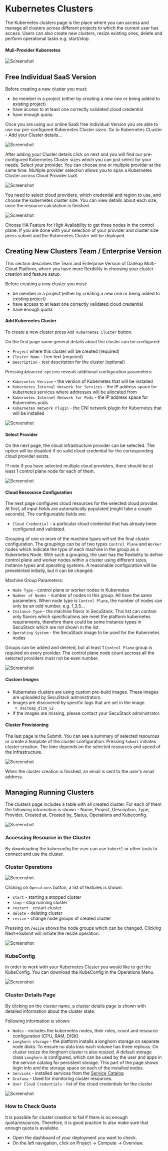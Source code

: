# Kubernetes Clusters

The Kubernetes clusters page is the place where you can access and manage all clusters across different projects to which the current user has access. Users can also create new clusters, resize existing ones, delete and perform operational tasks e.g. start/stop.

#### Muli-Provider Kubernetes

![Screenshot](img/kubernetes_architecture_principle_multicloud_span.png)


## Free Individual SaaS Version

Before creating a new cluster you must:

- be member in a project (either by creating a new one or being added to existing project)
- have access to at least one correctly validated cloud credential
- have enough quota

Once you are using our online SaaS free Individual Version you are able to use our pre-configured Kubernetes Cluster sizes.
Go to Kubernetes CLuster - Add your Cluster details...


![Screenshot](img/Cluster_details.png)

After adding your Cluster details click on next and you will find our pre-configured Kubernetes Cluster sizes which you can just select for your needs.
Select your provider. You can choose one or multiple provider at the same time. Multiple provider selection allows you to span a Kubernetes Cluster across Cloud Provider IaaS. 

![Screenshot](img/clusters_simple_mode.png)

You need to select cloud providers, which credential and region to use, and choose the kubernetes cluster size. You can view details about each size, once the resource calculation is finished.



![Screenshot](img/Cloud_Provider_Details.png)

Choose HA Feature for High Availability to get three nodes in the control plane.
If you are done with your selection of your provider and cluster size press submit and the Kubernetes Cluster will be deployed.


## Creating New Clusters Team / Enterprise Version

This section describes the Team and Enterprise Version of Daiteap Multi-Cloud Platform, where you have more flexibility in choosing your cluster creation and feature setup.

Before creating a new cluster you must:

- be member in a project (either by creating a new one or being added to existing project)
- have access to at least one correctly validated cloud credential
- have enough quota

#### Add Kubernetes Cluster

To create a new cluster press `Add Kubernetes Cluster` button.

On the first page some general details about the cluster can be configured:  

- `Project` where this cluster will be created (required)  
- `Cluster Name` - free text (required)  
- `Description` - text description for the cluster (optional)  

Pressing `Advanced options` reveals additional configuration parameters:  

- `Kubernetes Version` - the version of Kubernetes that will be installed    
- `Kubernetes Internal Network for Services` - the IP address space for kubernetes services where addresses will be allocated from  
- `Kubernetes Internet Network for Pods` - the IP address space for Kubernetes pods   
- `Kubernetes Network Plugin` - the CNI network plugin for Kubernetes that will be installed  

![Screenshot](img/kubernetes_create_cluster.png)

#### Select Provider

On the next page, the cloud infrastructure provider can be selected. The option will be disabled if no valid cloud credential for the corresponding cloud provider exists.

!!! note
    If you have selected multiple cloud providers, there should be at least 1 control plane node for each of them.

![Screenshot](img/clusters_select_provider.png)

#### Cloud Ressource Configuration

The next page configures cloud resources for the selected cloud provider. At first, all input fields are automatically populated (might take a couple seconds). The configureable fields are:  

- `Cloud Credential` - a particular cloud credential that has already been configured and validated. 

Grouping of one or more of the machine types will set the final cluster configuration. The groupings can be of two types `Control Plane` and `Worker` nodes which indicate the type of each machine in the group as a Kubernetes Node. With such a grouping, the user has the flexibility to define control plane and worker nodes within a cluster using different sizes, instance types and operating systems. A reasonable configuration will be preselected initially, but it can be changed.

Machine Group Parameters: 

- `Node Type` - control plane or worker nodes in Kubernetes  
- `Number of Nodes` - number of nodes in this group. All have the same parameters. When node type is `Control Plane`, the number of nodes can only be an odd number, e.g. 1,3,5...  
- `Instance Type` - the machine flavor in SecuStack. This list can contain only flavors which specifications are meet the platform kubernetes requirements, therefore there could be some instance types in SecuStack which are not shown in the list.  
- `Operating System` - the SecuStack image to be used for the Kubernetes nodes  


Groups can be added and deleted, but at least 1 `Control Plane` group is required on every provider. The control plane node count accross all the selected providers must not be even number.


![Screenshot](img/Advanced_Cluster_Node_Def.png)

##### Custom Images

* Kubernetes clusters are using custom pre-build images. These images are uploaded by SecuStack administrators.
* Images are discovered by specific tags that are set in the image.
    * `daiteap_dlcm_v2`
* If the images are missing, please contact your SecuStack administrator.

#### Cluster Provisioning

The last page is the Submit. You can see a summary of selected resources or create a template of the cluster configuration. Pressing `Submit` initiates cluster creation. The time depends on the selected resources and speed of the infrastructure.

![Screenshot](img/cluster_creating_progress.png)

When the cluster creation is finished, an email is sent to the user's email address.

## Managing Running Clusters

The clusters page includes a table with all created cluster. For each of them the following information is shown - Name, Project, Description, Type, Provider, Created at, Created by, Status, Operations and Kubeconfig.

![Screenshot](img/Cluster_List_Overview.png)

### Accessing Resource in the Cluster

By downloading the kubeconfig the user can use `kubectl` or other tools to connect and use the cluster.

### Cluster Operations

![Screenshot](img/Cluster_Operations.png)

Clicking on `Operations` button, a list of features is shown:

- `start` - starting a stopped cluster  
- `stop` - stop running cluster  
- `restart` - restart cluster  
- `delete` - deleting cluster  
- `resize` - change node groups of created cluster  

Pressing on `resize` shows the node groups which can be changed. Clicking Next->Submit will initiate the resize operation.

![Screenshot](img/Cluster_operations_resize.png)

### KubeConfig

In order to work with your Kubernetes Cluster you would like to get the KubeConfig.
You can download the KubeConfig in the Operations Menu.

![Screenshot](img/Cluster_Operations_Kube_config.png)


### Cluster Details Page

By clicking on the cluster name, a cluster details page is shown with detailed information about the cluster state.

Following information is shown:  

- `Nodes` - includes the kubernetes nodes, their roles, count and resource configuration (CPU, RAM, DISK)  
- `Longhorn storage` - the platform installs a longhorn storage on separate node disks. To ensure no data loss each volume has three replicas. On cluster resize the longhorn cluster is also resized. A default storage class `Longhorn` is configured, which can be used by the user and apps in the service catalog for persistent storage. This part of the page shows login info and the storage space on each of the installed nodes.
- `Services` - installed services from the [Service Catalog](service_catalog.md)  
- `Grafana` - Used for monitoring cluster resources.  
- `User Cloud Credentials` - list of the cloud credentials for the cluster  

![Screenshot](img/cluster_details_overview_storage.png)

### How to Check Quota

It is possible for cluster creation to fail if there is no enough quota/resources. Therefore, it is good practice to also make sure that enough quota is available.

* Open the dashboard of your deployment you want to check.
* On the left navigation, click on Project -> Compute -> Overview.

